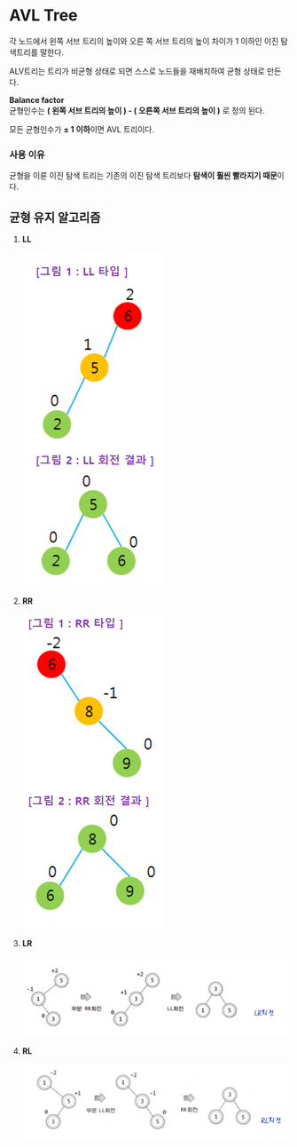 # AVL Tree
각 노드에서 왼쪽 서브 트리의 높이와 오른 쪽 서브 트리의 높이 차이가 1 이하인 이진 탐색트리를 말한다. 

ALV트리는 트리가 비균형 상태로 되면 스스로 노드들을 재배치하여 균형 상태로 만든다.

**Balance factor**   
균형인수는 **( 왼쪽 서브 트리의 높이 ) - ( 오른쪽 서브 트리의 높이 )** 로 정의 된다.

모든 균형인수가 **± 1 이하**이면 AVL 트리이다.

### 사용 이유
균형을 이룬 이진 탐색 트리는 기존의 이진 탐색 트리보다 **탐색이 훨씬 빨라지기 때문**이다.

## 균형 유지 알고리즘
1. **LL**

    ![LL](./image/LL.png)
2. **RR**

    ![RR](./image/RR.png)
3. **LR**

    ![LR](./image/LR.png)
4. **RL**

    ![RL](./image/RL.png)